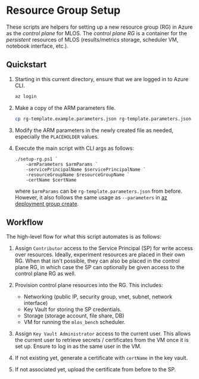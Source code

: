 # Resource Group Setup

These scripts are helpers for setting up a new resource group (RG) in Azure as the *control plane* for MLOS.
The *control plane RG* is a container for the *persistent* resources of MLOS (results/metrics storage, scheduler VM, notebook interface, etc.).

## Quickstart

1. Starting in this current directory, ensure that we are logged in to Azure CLI.

    ```sh
    az login
    ```

2. Make a copy of the ARM parameters file.

    ```sh
    cp rg-template.example.parameters.json rg-template.parameters.json
    ```

3. Modify the ARM parameters in the newly created file as needed, especially the `PLACEHOLDER` values.

4. Execute the main script with CLI args as follows:

    ```shell
    ./setup-rg.ps1 `
        -armParameters $armParams `
        -servicePrincipalName $servicePrincipalName `
        -resourceGroupName $resourceGroupName `
        -certName $certName
    ```

    where `$armParams` can be `rg-template.parameters.json` from before. However, it also follows the same usage as `--parameters` in [az deployment group create](https://learn.microsoft.com/en-us/cli/azure/deployment/group?view=azure-cli-latest#az-deployment-group-create-examples).

## Workflow

The high-level flow for what this script automates is as follows:

1. Assign `Contributor` access to the Service Principal (SP) for write access over resources.
    Ideally, experiment resources are placed in their own RG.
    When that isn't possible, they can also be placed in the control plane RG, in which case the SP can optionally be given access to the control plane RG as well.

2. Provision control plane resources into the RG.
    This includes:
    - Networking (public IP, security group, vnet, subnet, network interface)
    - Key Vault for storing the SP credentials.
    - Storage (storage account, file share, DB)
    - VM for running the `mlos_bench` scheduler.

3. Assign `Key Vault Administrator` access to the current user.
    This allows the current user to retrieve secrets / certificates from the VM once it is set up.
    Ensure to log in as the same user in the VM.

4. If not existing yet, generate a certificate with `certName` in the key vault.

5. If not associated yet, upload the certificate from before to the SP.
